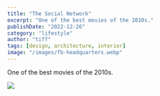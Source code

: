 ```yaml
---
title: "The Social Network"
excerpt: "One of the best movies of the 2010s."
publishDate: "2022-12-26"
category: "lifestyle"
author: "tiff"
tags: [design, architecture, interior]
image: "/images/fb-headquarters.webp"
---
```


One of the best movies of the 2010s.

![](/images/social-network.webp)

